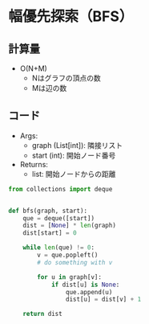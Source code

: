 # 幅優先探索（BFS）

## 計算量

- O(N+M)
    - Nはグラフの頂点の数
    - Mは辺の数

## コード

- Args:
    - graph (List[int]): 隣接リスト
    - start (int): 開始ノード番号
- Returns:
    - list: 開始ノードからの距離

``` py
from collections import deque


def bfs(graph, start):
    que = deque([start])
    dist = [None] * len(graph)
    dist[start] = 0

    while len(que) != 0:
        v = que.popleft()
        # do something with v

        for u in graph[v]:
            if dist[u] is None:
                que.append(u)
                dist[u] = dist[v] + 1

    return dist
```
